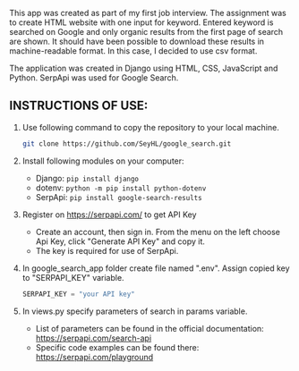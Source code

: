 ﻿<p>This app was created as part of my first job interview. The assignment was to create HTML website with one input for keyword. Entered keyword is searched on Google
and only organic results from the first page of search are shown. It should have been possible to download these results in machine-readable format. In this case, 
I decided to use csv format.</p>
<p>The application was created in Django using HTML, CSS, JavaScript and Python. SerpApi was used for Google Search.</p>

## INSTRUCTIONS OF USE:
1. Use following command to copy the repository to your local machine.
	
 	```sh
 	git clone https://github.com/SeyHL/google_search.git
2. Install following modules on your computer:
	* Django: `pip install django`
	* dotenv: `python -m pip install python-dotenv`
	* SerpApi: `pip install google-search-results`
4. Register on https://serpapi.com/ to get API Key
	- Create an account, then sign in. From the menu on the left choose Api Key, click "Generate API Key" and copy it.
	- The key is required for use of SerpApi.
5. In google_search_app folder create file named ".env". Assign copied key to "SERPAPI_KEY" variable.
	```python
	SERPAPI_KEY = "your API key"
 	```
6. In views.py specify parameters of search in params variable.
	- List of parameters can be found in the official documentation: https://serpapi.com/search-api
	- Specific code examples can be found there: https://serpapi.com/playground

